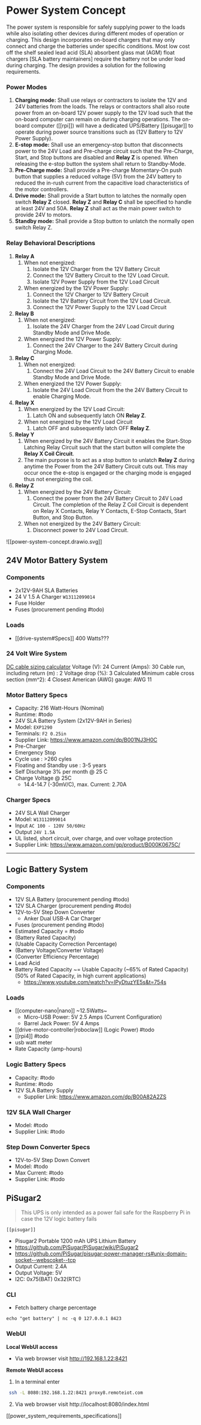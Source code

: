 
# Power System Concept

The power system is responsible for safely supplying power to the loads while also isolating other devices during different modes of operation or charging. This design incorporates on-board chargers that may only connect and charge the batteries under specific conditions. Most low cost off the shelf sealed lead acid (SLA) absorbent glass mat (AGM) float chargers \[SLA battery maintainers\] require the battery not be under load during charging. The design provides a solution for the following requirements.
### Power Modes

1. **Charging mode:** Shall use relays or contractors to isolate the 12V and 24V batteries from the loads. The relays or contractors shall also route power from an on-board 12V power supply to the 12V load such that the on-board computer can remain on during charging operations. The on-board computer ([[rpi]]) will have a dedicated UPS/Battery [[pisugar]] to operate during power source transitions such as (12V Battery to 12V Power Supply).
2. **E-stop mode:** Shall use an emergency-stop button that disconnects power to the 24V Load and Pre-charge circuit such that the Pre-Charge, Start, and Stop buttons are disabled and **Relay Z** is opened. When releasing the e-stop button the system shall return to Standby-Mode.
3. **Pre-Charge mode:** Shall provide a Pre-charge Momentary-On push button that supplies a reduced voltage (5V) from the 24V battery to reduced the in-rush current from the capacitive load characteristics of the motor controllers.
4. **Drive mode:** Shall provide a Start button to latches the normally open switch **Relay Z** closed. **Relay Z** and **Relay C** shall be specified to handle at least 24V and 50A. **Relay Z** shall act as the main power switch to provide 24V to motors. 
5. **Standby mode:** Shall provide a Stop button to unlatch the normally open switch Relay Z.
### Relay Behavioral Descriptions

1. **Relay A**
	1. When not energized:
		1. Isolate the 12V Charger from the 12V Battery Circuit
		2. Connect the 12V Battery Circuit to the 12V Load Circuit.
		3. Isolate 12V Power Supply from the 12V Load Circuit
	2. When energized by the 12V Power Supply:
		1. Connect the 12V Charger to 12V Battery Circuit
		2. Isolate the 12V Battery Circuit from the 12V Load Circuit.
		3. Connect the 12V Power Supply to the 12V Load Circuit
2. **Relay B**
	1. When not energized:
		1. Isolate the 24V Charger from the 24V Load Circuit during Standby Mode and Drive Mode.
	2. When energized the 12V Power Supply:
		1. Connect the 24V Charger to the 24V Battery Circuit during Charging Mode.
3. **Relay C**
	1. When not energized:
		1. Connect the 24V Load Circuit to the 24V Battery Circuit to enable Standby Mode and Drive Mode.
	2. When energized the 12V Power Supply:
		1. Isolate the 24V Load Circuit from the the 24V Battery Circuit to enable Charging Mode.
4. **Relay X**
	1. When energized by the 12V Load Circuit:
		1. Latch ON and subsequently latch ON **Relay Z**.
	2. When not energized by the 12V Load Circuit
		1. Latch OFF and subsequently latch OFF **Relay Z**.
5. **Relay Y**
	1. When energized by the 24V Battery Circuit it enables the Start-Stop Latching Relay Circuit such that the start button will complete the **Relay X Coil Circuit**.
	2. The main purpose is to act as a stop button to unlatch **Relay Z** during anytime the Power from the 24V Battery Circuit cuts out. This may occur once the e-stop is engaged or the charging mode is engaged thus not energizing the coil.
6. **Relay Z**
	1. When energized by the 24V Battery Circuit:
		1. Connect the power from the 24V Battery Circuit to 24V Load Circuit. The completion of the Relay Z Coil Circuit is dependent on Relay X Contacts, Relay Y Contacts, E-Stop Contacts, Start Button, and Stop Button. 
	2. When not energized by the 24V Battery Circuit:
		1. Disconnect power to 24V Load Circuit.

![[power-system-concept.drawio.svg]]
## 24V Motor Battery System	
 
 ### Components
 - 2x12V-9AH SLA Batteries 
 - 24 V  1.5 A Charger `W13112099014`
 - Fuse Holder
 - Fuses (procurement pending #todo)
 
 ### Loads
-  [[drive-system#Specs]] 400 Watts???

### 24 Volt Wire System
[DC cable sizing calculator](https://www.fabhabs.com/dc-cable-sizing-calculator)
Voltage (V): 24
Current (Amps): 30
Cable run, including return (m) : 2 
Voltage drop (%): 3
Calculated Minimum cable cross section (mm^2): 4
Closest American (AWG) gauge: AWG 11
  
### Motor Battery Specs
- Capacity: 216 Watt-Hours (Nominal)
- Runtime: #todo
- 24V SLA Battery System (2x12V-9AH in Series)
- Model: `EXP1290`
- Terminals: `F2 0.25in`
- Supplier Link: https://www.amazon.com/dp/B001NJ3H0C
- Pre-Charger
- Emergency Stop
- Cycle use : >260 cyles
- Floating and Standby use : 3-5 years
- Self Discharge 3% per month @ 25 C
- Charge Voltage @ 25C
	- 14.4-14.7  (-30mV/C), max. Current: 2.70A


###  Charger Specs
- 24V SLA Wall Charger
- Model: `W13112099014`
-  Input `AC 100 - 120V 50/60Hz`
-  Output `24V 1.5A`
-  UL listed, short circuit, over charge, and over voltage protection 
- Supplier Link: https://www.amazon.com/gp/product/B000K0675C/

---

## Logic Battery System
 
### Components
- 12V SLA Battery (procurement pending #todo)
- 12V SLA Charger (procurement pending #todo)
- 12V-to-5V Step Down Converter 
	- Anker Dual USB-A Car Charger
- Fuses (procurement pending #todo) 
- Estimated Capacity = #todo
- (Battery Rated Capacity)
- (Usable Capacity Correction Percentage)
- (Battery Voltage/Converter Voltage)
- (Converter Efficiency Percentage)
- Lead Acid 
- Battery Rated Capacity ~= Usable Capacity (~65% of Rated Capacity) (50% of Rated Capacity, in high current applications)
	 - https://www.youtube.com/watch?v=lPyDtuzYE5s&t=754s
 
### Loads
- [[computer-nano|nano]] ~12.5Watts~
	- Micro-USB Power: 5V 2.5 Amps (Current Configuration)
	- Barrel Jack Power: 5V 4 Amps 
- [[drive-motor-controller|roboclaw]] (Logic Power) #todo
- [[rpi4]] #todo
- usb watt meter
- Rate Capacity (amp-hours)
 
### Logic Battery Specs
- Capacity: #todo
- Runtime: #todo
- 12V SLA Battery Supply
	- Supplier Link: https://www.amazon.com/dp/B00A82A2ZS

### 12V SLA Wall Charger
- Model: #todo 
- Supplier Link: #todo 

### Step Down Converter Specs
- 12V-to-5V Step Down Convert
- Model: #todo 
- Max Current: #todo 
- Supplier Link: #todo 

## PiSugar2

> This UPS is only intended as a power fail safe for the Raspberry Pi in case the 12V logic battery fails

	[[pisugar]]
-  Pisugar2 Portable 1200 mAh UPS Lithium Battery
- https://github.com/PiSugar/PiSugar/wiki/PiSugar2
- https://github.com/PiSugar/pisugar-power-manager-rs#unix-domain-socket--webscoket--tcp
- Output Current: 2.4A 
- Output Voltage:  5V 
- I2C: 0x75(BAT) 0x32(RTC)

### CLI
- Fetch battery charge percentage
```
echo "get battery" | nc -q 0 127.0.0.1 8423
```

### WebUI
**Local WebUI access**
- Via web browser visit http://192.168.1.22:8421

**Remote WebUI access**
1. In a terminal enter
```sh
 ssh -L 8080:192.168.1.22:8421 proxy8.remoteiot.com
```
2. Via web browser visit http://localhost:8080/index.html

[[power_system_requirements_specifications]]